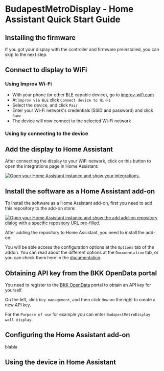# BudapestMetroDisplay - Home Assistant Quick Start Guide

## Installing the firmware

If you got your display with the controller and firmware preinstalled,
you can skip to the next step.

## Connect to display to WiFi

### Using Improv Wi-Fi

- With your phone (or other BLE capable device), go to [improv-wifi.com](https://www.improv-wifi.com/)
- At `Improv via BLE` click `Connect device to Wi-Fi`
- Select the device, and click `Pair`
- Enter your Wi-Fi network's credentials (SSID and password) and click `Save`
- The device will now connect to the selected Wi-Fi network

### Using by connecting to the device

## Add the display to Home Assistant

After connecting the display to your WiFi network, click on this button
to open the integrations page in Home Assistant:

[![Open your Home Assistant instance and show your integrations.](https://my.home-assistant.io/badges/integrations.svg)](https://my.home-assistant.io/redirect/integrations/)

## Install the software as a Home Assistant add-on

To install the software as a Home Assistant add-on, first you need to
add this repository to the add-on store:

[![Open your Home Assistant instance and show the add add-on repository dialog with a specific repository URL pre-filled.](https://my.home-assistant.io/badges/supervisor_add_addon_repository.svg)](https://my.home-assistant.io/redirect/supervisor_add_addon_repository/?repository_url=https%3A%2F%2Fgithub.com%2Fdenes44%2FBudapestMetroDisplay)

After adding the repository to Home Assistant, you need to install the add-on.

You will be able access the configuration options at the `Options` tab
of the addon. You can read about the different options at the
`Documentation` tab, or you can check them here in the [documentation](software/README.md#configuration-options)

## Obtaining API key from the BKK OpenData portal

You need to register to the [BKK OpenData](https://opendata.bkk.hu/home) portal
to obtain an API key for yourself.

On the left, click `Key management`, and then click `New` on the right
to create a new API key.

For the `Purpose of use` for example you can enter
`BudapestMetroDisplay wall display`.

## Configuring the Home Assistant add-on

blabla

## Using the device in Home Assistant

